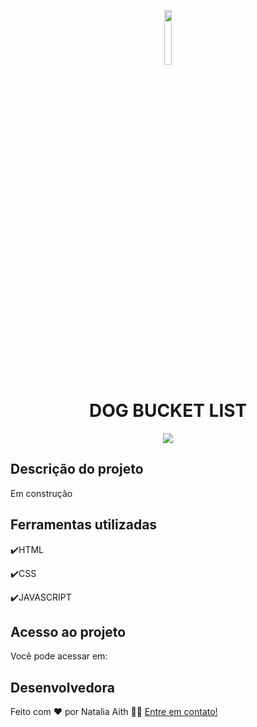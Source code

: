 <p align="center">
<img width=15% src="https://user-images.githubusercontent.com/61480327/213896040-905f3dd1-ed08-4329-a809-33ffb8d9c846.png"> 
<h1 align="center">DOG BUCKET LIST</h1>
</p>
<p align="center">
<img src="http://img.shields.io/static/v1?label=STATUS&message=EM+ANDAMENTO&color=GREEN&style=for-the-badge"/>
</p>


## Descrição do projeto 

<p align="justify">
  Em construção

</p>

## Ferramentas utilizadas
:heavy_check_mark:HTML

:heavy_check_mark:CSS

:heavy_check_mark:JAVASCRIPT
###

## Acesso ao projeto

Você pode acessar em: 

## Desenvolvedora

Feito com ❤️ por Natalia Aith 👋🏽 [Entre em contato!](https://www.linkedin.com/in/natalia-aith)

